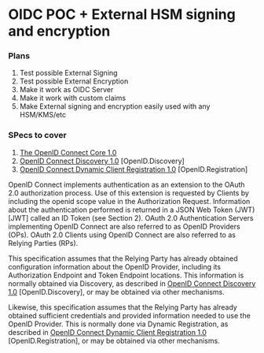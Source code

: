 # OIDC POC + External HSM signing and encryption

### Plans

1. Test possible External Signing
2. Test possible External Encryption
3. Make it work as OIDC Server
4. Make it work with custom claims
5. Make External signing and encryption easily used with any HSM/KMS/etc

### SPecs to cover
1. [The OpenID Connect Core 1.0](https://openid.net/specs/openid-connect-core-1_0.html)
2. [OpenID Connect Discovery 1.0](https://openid.net/specs/openid-connect-core-1_0.html#OpenID.Discovery) [OpenID.Discovery]
3. [OpenID Connect Dynamic Client Registration 1.0](https://openid.net/specs/openid-connect-core-1_0.html#OpenID.Registration) [OpenID.Registration]

OpenID Connect implements authentication as an extension to the OAuth 2.0 authorization process. Use of this extension is requested by Clients by including the openid scope value in the Authorization Request. Information about the authentication performed is returned in a JSON Web Token (JWT) [JWT] called an ID Token (see Section 2). OAuth 2.0 Authentication Servers implementing OpenID Connect are also referred to as OpenID Providers (OPs). OAuth 2.0 Clients using OpenID Connect are also referred to as Relying Parties (RPs).

This specification assumes that the Relying Party has already obtained configuration information about the OpenID Provider, including its Authorization Endpoint and Token Endpoint locations. This information is normally obtained via Discovery, as described in [OpenID Connect Discovery 1.0](https://openid.net/specs/openid-connect-core-1_0.html#OpenID.Discovery) [OpenID.Discovery], or may be obtained via other mechanisms.

Likewise, this specification assumes that the Relying Party has already obtained sufficient credentials and provided information needed to use the OpenID Provider. This is normally done via Dynamic Registration, as described in [OpenID Connect Dynamic Client Registration 1.0](https://openid.net/specs/openid-connect-core-1_0.html#OpenID.Registration) [OpenID.Registration], or may be obtained via other mechanisms. 
